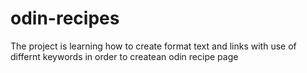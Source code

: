 # odin-recipes

The project is learning how to create format text and links with use of differnt keywords in order to createan odin recipe page
